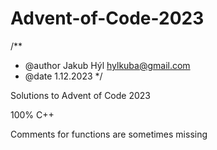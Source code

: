 # Advent-of-Code-2023

/**
 * @author Jakub Hýl <hylkuba@gmail.com>
 * @date 1.12.2023
*/

Solutions to Advent of Code 2023

100% C++

Comments for functions are sometimes missing